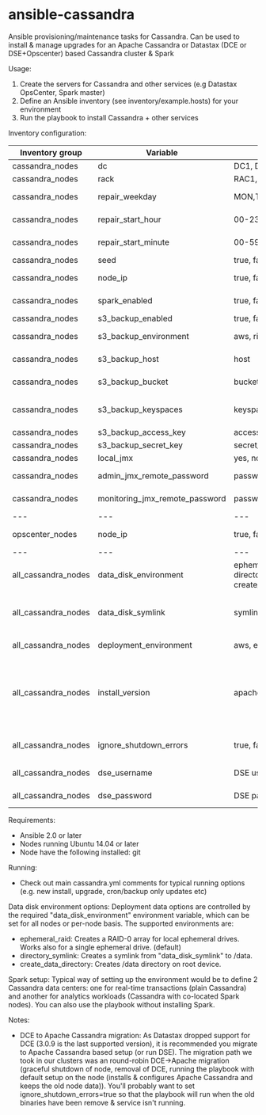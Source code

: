 # ansible-cassandra
Ansible provisioning/maintenance tasks for Cassandra. Can be used to install & manage upgrades for an Apache Cassandra or Datastax (DCE or DSE+Opscenter) based Cassandra cluster & Spark

Usage:

1. Create the servers for Cassandra and other services (e.g Datastax OpsCenter, Spark master)
2. Define an Ansible inventory (see inventory/example.hosts) for your environment
3. Run the playbook to install Cassandra + other services

Inventory configuration:

Inventory group | Variable | Options | Default | Description
--- | --- | --- | --- | ---
cassandra_nodes | dc | DC1, DC2, ... | - | data center of node
cassandra_nodes | rack | RAC1, RAC2, ... | - | rack of node
cassandra_nodes | repair_weekday | MON,TUE,WED,THU,FRI,SAT,SUN | - | day(s) to run repair on node
cassandra_nodes | repair_start_hour | 00-23 | 03 | hour to start cron based repair
cassandra_nodes | repair_start_minute | 00-59 | 0 | minute to start cron based repair
cassandra_nodes | seed | true, false | - | is the node a seed
cassandra_nodes | node_ip | true, false | - | IP for internal cluster communications
cassandra_nodes | spark_enabled | true, false | false | enable Spark on node (DSE only)
cassandra_nodes | s3_backup_enabled | true, false | false | enable S3 backups
cassandra_nodes | s3_backup_environment | aws, riakcs | - | environment for S3 backups
cassandra_nodes | s3_backup_host| host | - | S3 host (for non-AWS)
cassandra_nodes | s3_backup_bucket | bucket | - | S3 bucket where to store backups
cassandra_nodes | s3_backup_keyspaces | keyspace,keyspace,... | - | Cassandra keyspaces to backup (comma separated)
cassandra_nodes | s3_backup_access_key | access_key | - | S3 access key
cassandra_nodes | s3_backup_secret_key | secret_key | - | S3 secret key
cassandra_nodes | local_jmx | yes, no | yes | JMX local only
cassandra_nodes | admin_jmx_remote_password| password | - | JMX password for admin (readwrite)
cassandra_nodes | monitoring_jmx_remote_password | password| - | JMX password for monitoring (readonly)
--- | --- | --- | ---
opscenter_nodes | node_ip | true, false | - | IP for internal cluster communications
--- | --- | --- | ---
all_cassandra_nodes | data_disk_environment | ephemeral_raid, directory_symlink, create_data_directory | ephemeral_raid | data disk options
all_cassandra_nodes | data_disk_symlink | symlink name | - | name of symlink when using "directory_symlink" data_disk_environment
all_cassandra_nodes | deployment_environment | aws, euca | - | environment for installation
all_cassandra_nodes | install_version | apache, dce, dse | - | Cassandra to install (apache=Apache Cassandra, dce=Datastax Community Edition, dse=Datastax Enterprise Edition)
all_cassandra_nodes | ignore_shutdown_errors | true, false | false | Should we ignore errors with graceful node shutdown
all_cassandra_nodes | dse_username | DSE username | - | DSE username (only for DSE install)
all_cassandra_nodes | dse_password | DSE password | - | DSE password (only for DSE install)

Requirements:
- Ansible 2.0 or later
- Nodes running Ubuntu 14.04 or later
- Node have the following installed: git

Running:
- Check out main cassandra.yml comments for typical running options (e.g. new install, upgrade, cron/backup only updates etc)

Data disk environment options:
Deployment data options are controlled by the required "data_disk_environment" environment variable, which can be set for all nodes or per-node basis.
The supported environments are:
- ephemeral_raid: Creates a RAID-0 array for local ephemeral drives. Works also for a single ephemeral drive. (default)
- directory_symlink: Creates a symlink from "data_disk_symlink" to /data.
- create_data_directory: Creates /data directory on root device.

Spark setup:
Typical way of setting up the environment would be to define 2 Cassandra data centers: one for real-time transactions (plain Cassandra) and
another for analytics workloads (Cassandra with co-located Spark nodes). You can also use the playbook without installing Spark.

Notes:
- DCE to Apache Cassandra migration: As Datastax dropped support for DCE (3.0.9 is the last supported version), it is recommended you migrate to 
Apache Cassandra based setup (or run DSE). The migration path we took in our clusters was an round-robin DCE->Apache migration (graceful shutdown of node, removal of DCE, running the playbook with default setup on the node (installs & configures Apache Cassandra and keeps the old node data)). You'll probably want to set
ignore_shutdown_errors=true so that the playbook will run when the old binaries have been remove & service isn't running.
